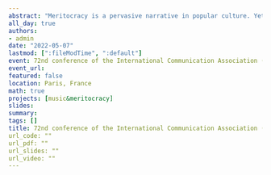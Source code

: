 ```yaml
---
abstract: "Meritocracy is a pervasive narrative in popular culture. Yet, its presence in music has received scarce attention. This study analyzes the presence and prevalence of meritocratic frames in popular lyrics by combining manual and network content analytic approaches. We analyzed the 200 most popular songs on Spotify in six individualistic countries from 2016 – 2019 (n = 4,117). We found a strong and variegated presence of meritocracy, with 24% of all songs having at least one reference to meritocratic frames. Meritocratic frames were found to be the most common in rap music but also in pop and rock. Network analysis confirmed these results by analyzing patterns of word co-occurrences. By combining manual and network analyses, we provide suggestions for future research on music and its audience effects."
all_day: true
authors:
- admin
date: "2022-05-07"
lastmod: [":fileModTime", ":default"]
event: 72nd conference of the International Communication Association (ICA)
event_url: 
featured: false
location: Paris, France
math: true
projects: [music&meritocracy]
slides:
summary:
tags: []
title: 72nd conference of the International Communication Association (ICA)
url_code: ""
url_pdf: ""
url_slides: ""
url_video: ""
---
```


